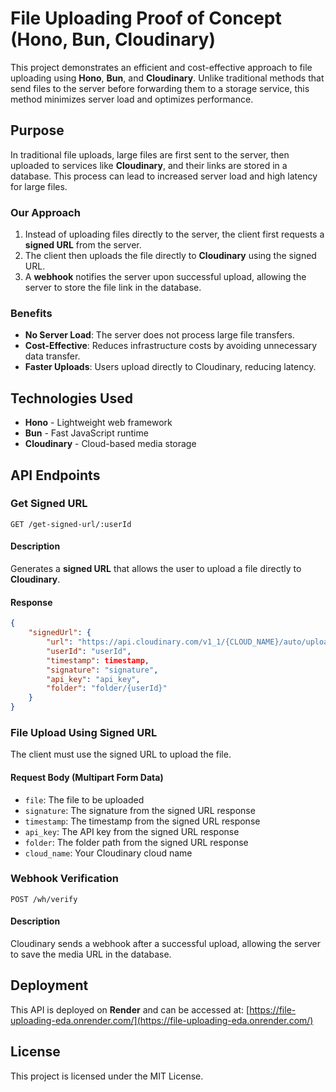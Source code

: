 # File Uploading Proof of Concept (Hono, Bun, Cloudinary)

This project demonstrates an efficient and cost-effective approach to file uploading using **Hono**, **Bun**, and **Cloudinary**. Unlike traditional methods that send files to the server before forwarding them to a storage service, this method minimizes server load and optimizes performance.

## Purpose
In traditional file uploads, large files are first sent to the server, then uploaded to services like **Cloudinary**, and their links are stored in a database. This process can lead to increased server load and high latency for large files.

### Our Approach
1. Instead of uploading files directly to the server, the client first requests a **signed URL** from the server.
2. The client then uploads the file directly to **Cloudinary** using the signed URL.
3. A **webhook** notifies the server upon successful upload, allowing the server to store the file link in the database.

### Benefits
- **No Server Load**: The server does not process large file transfers.
- **Cost-Effective**: Reduces infrastructure costs by avoiding unnecessary data transfer.
- **Faster Uploads**: Users upload directly to Cloudinary, reducing latency.

## Technologies Used
- **Hono** - Lightweight web framework
- **Bun** - Fast JavaScript runtime
- **Cloudinary** - Cloud-based media storage

## API Endpoints

### Get Signed URL
```http
GET /get-signed-url/:userId
```
#### Description
Generates a **signed URL** that allows the user to upload a file directly to **Cloudinary**.

#### Response
```json
{
    "signedUrl": {
        "url": "https://api.cloudinary.com/v1_1/{CLOUD_NAME}/auto/upload",
        "userId": "userId",
        "timestamp": timestamp,
        "signature": "signature",
        "api_key": "api_key",
        "folder": "folder/{userId}"
    }
}
```

### File Upload Using Signed URL
The client must use the signed URL to upload the file.

#### Request Body (Multipart Form Data)
- `file`: The file to be uploaded
- `signature`: The signature from the signed URL response
- `timestamp`: The timestamp from the signed URL response
- `api_key`: The API key from the signed URL response
- `folder`: The folder path from the signed URL response
- `cloud_name`: Your Cloudinary cloud name

### Webhook Verification
```http
POST /wh/verify
```
#### Description
Cloudinary sends a webhook after a successful upload, allowing the server to save the media URL in the database.


## Deployment
This API is deployed on **Render** and can be accessed at:
[https://file-uploading-eda.onrender.com/](https://file-uploading-eda.onrender.com/)

## License
This project is licensed under the MIT License.
